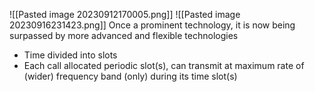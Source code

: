![[Pasted image 20230912170005.png]]
![[Pasted image 20230916231423.png]]
Once a prominent technology, it is now being surpassed by more advanced and flexible technologies

- Time divided into slots
- Each call allocated periodic slot(s), can transmit at maximum rate of (wider) frequency band (only) during its time slot(s)
